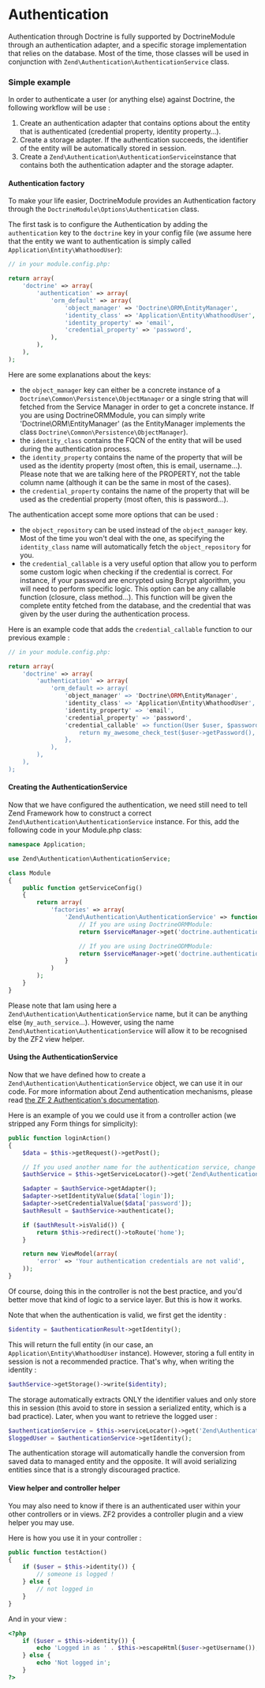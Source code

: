 # Authentication

Authentication through Doctrine is fully supported by DoctrineModule through an authentication adapter, and a specific storage implementation that relies on the database. Most of the time, those classes will be used in conjunction with `Zend\Authentication\AuthenticationService` class.

### Simple example

In order to authenticate a user (or anything else) against Doctrine, the following workflow will be use :

1. Create an authentication adapter that contains options about the entity that is authenticated (credential property, identity property…).
2. Create a storage adapter. If the authentication succeeds, the identifier of the entity will be automatically stored in session.
3. Create a `Zend\Authentication\AuthenticationService`instance that contains both the authentication adapter and the storage adapter.

#### Authentication factory

To make your life easier, DoctrineModule provides an Authentication factory through the ``DoctrineModule\Options\Authentication`` class.

The first task is to configure the Authentication by adding the ``authentication`` key to the ``doctrine`` key in your config file (we assume here that the entity we want to authentication is simply called `Application\Entity\WhathoodUser`):

```php
// in your module.config.php:

return array(
    'doctrine' => array(
        'authentication' => array(
            'orm_default' => array(
                'object_manager' => 'Doctrine\ORM\EntityManager',
                'identity_class' => 'Application\Entity\WhathoodUser',
                'identity_property' => 'email',
                'credential_property' => 'password',
            ),
        ),
    ),
);
```

Here are some explanations about the keys:

* the `object_manager` key can either be a concrete instance of a `Doctrine\Common\Persistence\ObjectManager` or a single string that will fetched from the Service Manager in order to get a concrete instance. If you are using DoctrineORMModule, you can simply write 'Doctrine\ORM\EntityManager' (as the EntityManager implements the class `Doctrine\Common\Persistence\ObjectManager`).
* the `identity_class` contains the FQCN of the entity that will be used during the authentication process.
* the `identity_property` contains the name of the property that will be used as the identity property (most often, this is email, username…). Please note that we are talking here of the PROPERTY, not the table column name (although it can be the same in most of the cases).
* the `credential_property` contains the name of the property that will be used as the credential property (most often, this is password…).

The authentication accept some more options that can be used :

* the `object_repository` can be used instead of the `object_manager` key. Most of the time you won't deal with the one, as specifying the `identity_class` name will automatically fetch the `object_repository` for you.
* the `credential_callable` is a very useful option that allow you to perform some custom logic when checking if the credential is correct. For instance, if your password are encrypted using Bcrypt algorithm, you will need to perform specific logic. This option can be any callable function (closure, class method…). This function will be given the complete entity fetched from the database, and the credential that was given by the user during the authentication process.

Here is an example code that adds the `credential_callable` function to our previous example :

```php
// in your module.config.php:

return array(
    'doctrine' => array(
        'authentication' => array(
            'orm_default => array(
                'object_manager' => 'Doctrine\ORM\EntityManager',
                'identity_class' => 'Application\Entity\WhathoodUser',
                'identity_property' => 'email',
                'credential_property' => 'password',
                'credential_callable' => function(User $user, $passwordGiven) {
                    return my_awesome_check_test($user->getPassword(), $passwordGiven);
                },
            ),
        ),
    ),
);
```

#### Creating the AuthenticationService

Now that we have configured the authentication, we need still need to tell Zend Framework how to construct a correct ``Zend\Authentication\AuthenticationService`` instance. For this, add the following code in your Module.php class:

```php
namespace Application;

use Zend\Authentication\AuthenticationService;

class Module
{
    public function getServiceConfig()
    {
        return array(
            'factories' => array(
                'Zend\Authentication\AuthenticationService' => function($serviceManager) {
                    // If you are using DoctrineORMModule:
                    return $serviceManager->get('doctrine.authenticationservice.orm_default');

                    // If you are using DoctrineODMModule:
                    return $serviceManager->get('doctrine.authenticationservice.odm_default');
                }
            )
        );
    }
}
```

Please note that Iam using here a ``Zend\Authentication\AuthenticationService`` name, but it can be anything else (``my_auth_service``…). However, using the name ``Zend\Authentication\AuthenticationService`` will allow it to be recognised by the ZF2 view helper.

#### Using the AuthenticationService

Now that we have defined how to create a `Zend\Authentication\AuthenticationService` object, we can use it in our code. For more information about Zend authentication mechanisms, please read [the ZF 2 Authentication's documentation](http://framework.zend.com/manual/2.0/en/modules/zend.authentication.intro.html).

Here is an example of you we could use it from a controller action (we stripped any Form things for simplicity):

```php
public function loginAction()
{
    $data = $this->getRequest()->getPost();

    // If you used another name for the authentication service, change it here
    $authService = $this->getServiceLocator()->get('Zend\Authentication\AuthenticationService');

    $adapter = $authService->getAdapter();
    $adapter->setIdentityValue($data['login']);
    $adapter->setCredentialValue($data['password']);
    $authResult = $authService->authenticate();

    if ($authResult->isValid()) {
        return $this->redirect()->toRoute('home');
    }

    return new ViewModel(array(
        'error' => 'Your authentication credentials are not valid',
    ));
}
```

Of course, doing this in the controller is not the best practice, and you'd better move that kind of logic to a service layer. But this is how it works.

Note that when the authentication is valid, we first get the identity :

```php
$identity = $authenticationResult->getIdentity();
```

This will return the full entity (in our case, an `Application\Entity\WhathoodUser` instance). However, storing a full entity in session is not a recommended practice. That's why, when writing the identity :

```php
$authService->getStorage()->write($identity);
```

The storage automatically extracts ONLY the identifier values and only store this in session (this avoid to store in session a serialized entity, which is a bad practice). Later, when you want to retrieve the logged user :

```php
$authenticationService = $this->serviceLocator()->get('Zend\Authentication\AuthenticationService');
$loggedUser = $authenticationService->getIdentity();
```

The authentication storage will automatically handle the conversion from saved data to managed entity and the opposite. It will avoid serializing entities since that is a strongly discouraged practice.

#### View helper and controller helper

You may also need to know if there is an authenticated user within your other controllers or in views. ZF2 provides a controller plugin and a view helper you may use.

Here is how you use it in your controller :

```php
public function testAction()
{
    if ($user = $this->identity()) {
        // someone is logged !
    } else {
        // not logged in
    }
}
```

And in your view :

```php
<?php
    if ($user = $this->identity()) {
        echo 'Logged in as ' . $this->escapeHtml($user->getUsername());
    } else {
        echo 'Not logged in';
    }
?>
```